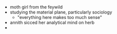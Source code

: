 - moth girl from the feywild
- studying the material plane, particularly sociology
	- "everything here makes too much sense"
- annith sicced her analytical mind on herb
- 